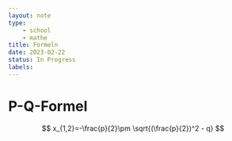 ```yaml
---
layout: note
type: 
    - school
    - mathe
title: Formeln
date: 2023-02-22
status: In Progress
labels:
---
```


# P-Q-Formel
$$
x_{1,2}=-\frac{p}{2}\pm \sqrt{(\frac{p}{2})^2 - q}
$$
